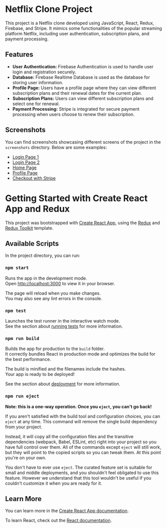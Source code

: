 # Netflix Clone Project

This project is a Netflix clone developed using JavaScript, React, Redux, Firebase, and Stripe. It mimics some functionalities of the popular streaming platform Netflix, including user authentication, subscription plans, and payment processing.

## Features

- **User Authentication:** Firebase Authentication is used to handle user login and registration securely.
- **Database:** Firebase Realtime Database is used as the database for storing user information.
- **Profile Page:** Users have a profile page where they can view different subscription plans and their renewal dates for the current plan.
- **Subscription Plans:** Users can view different subscription plans and select one for renewal.
- **Payment Processing:** Stripe is integrated for secure payment processing when users choose to renew their subscription.

## Screenshots

You can find screenshots showcasing different screens of the project in the `screenshots` directory. Below are some examples:

- [Login Page 1](./screenshots/login_page_1.png)
- [Login Page 2](./screenshots/login_page_2.png)
- [Home Page](./screenshots/HomeScreen.png)
- [Profile Page](./screenshots/profile.png)
- [Checkout with Stripe](./screenshots/checkout.png)

# Getting Started with Create React App and Redux

This project was bootstrapped with [Create React App](https://github.com/facebook/create-react-app), using the [Redux](https://redux.js.org/) and [Redux Toolkit](https://redux-toolkit.js.org/) template.

## Available Scripts

In the project directory, you can run:

### `npm start`

Runs the app in the development mode.\
Open [http://localhost:3000](http://localhost:3000) to view it in your browser.

The page will reload when you make changes.\
You may also see any lint errors in the console.

### `npm test`

Launches the test runner in the interactive watch mode.\
See the section about [running tests](https://facebook.github.io/create-react-app/docs/running-tests) for more information.

### `npm run build`

Builds the app for production to the `build` folder.\
It correctly bundles React in production mode and optimizes the build for the best performance.

The build is minified and the filenames include the hashes.\
Your app is ready to be deployed!

See the section about [deployment](https://facebook.github.io/create-react-app/docs/deployment) for more information.

### `npm run eject`

**Note: this is a one-way operation. Once you `eject`, you can't go back!**

If you aren't satisfied with the build tool and configuration choices, you can `eject` at any time. This command will remove the single build dependency from your project.

Instead, it will copy all the configuration files and the transitive dependencies (webpack, Babel, ESLint, etc) right into your project so you have full control over them. All of the commands except `eject` will still work, but they will point to the copied scripts so you can tweak them. At this point you're on your own.

You don't have to ever use `eject`. The curated feature set is suitable for small and middle deployments, and you shouldn't feel obligated to use this feature. However we understand that this tool wouldn't be useful if you couldn't customize it when you are ready for it.

## Learn More

You can learn more in the [Create React App documentation](https://facebook.github.io/create-react-app/docs/getting-started).

To learn React, check out the [React documentation](https://reactjs.org/).
